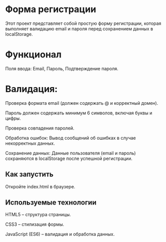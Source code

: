 # Форма регистрации
Этот проект представляет собой простую форму регистрации, которая выполняет валидацию email и пароля перед сохранением данных в localStorage.

# Функционал

Поля ввода: Email, Пароль, Подтверждение пароля.

# Валидация:

Проверка формата email (должен содержать @ и корректный домен).

Пароль должен содержать минимум 6 символов, включая буквы и цифры.

Проверка совпадения паролей.

Обработка ошибок: Вывод сообщений об ошибках в случае некорректных данных.

Сохранение данных: Данные пользователя (email и пароль) сохраняются в localStorage после успешной регистрации.

## Как запустить
Откройте index.html в браузере.

## Используемые технологии

HTML5 – структура страницы.

CSS3 – стилизация формы.

JavaScript (ES6) – валидация и обработка данных.
